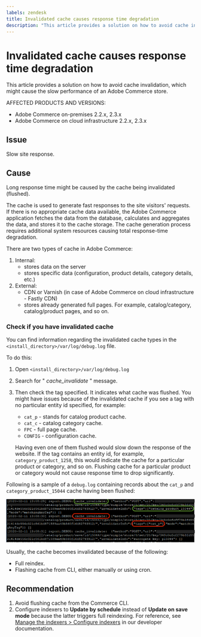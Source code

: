 ```yaml
---
labels: zendesk
title: Invalidated cache causes response time degradation
description: "This article provides a solution on how to avoid cache invalidation, which might cause the slow performance of an Adobe Commerce store."
---
```


# Invalidated cache causes response time degradation

This article provides a solution on how to avoid cache invalidation, which might cause the slow performance of an Adobe Commerce store.

AFFECTED PRODUCTS AND VERSIONS:

* Adobe Commerce on-premises 2.2.x, 2.3.x
* Adobe Commerce on cloud infrastructure 2.2.x, 2.3.x

## Issue

Slow site response.

## Cause

Long response time might be caused by the cache being invalidated (flushed).

The cache is used to generate fast responses to the site visitors' requests. If there is no appropriate cache data available, the Adobe Commerce application fetches the data from the database, calculates and aggregates the data, and stores it to the cache storage. The cache generation process requires additional system resources causing total response-time degradation.

There are two types of cache in Adobe Commerce:

1. Internal:
    * stores data on the server
    * stores specific data (configuration, product details, category details, etc.)
1. External:
    * CDN or Varnish (in case of Adobe Commerce on cloud infrastructure - Fastly CDN)
    * stores already generated full pages. For example, catalog/category, catalog/product pages, and so on.

### Check if you have invalidated cache

You can find information regarding the invalidated cache types in the `<install_directory>/var/log/debug.log` file.

To do this:

1. Open `<install_directory>/var/log/debug.log`
1. Search for " *cache\_invalidate* " message.
1. Then check the tag specified. It indicates what cache was flushed. You might have issues because of the invalidated cache if you see a tag with no particular entity id specified, for example:
    * `cat_p` - stands for catalog product cache.
    * `cat_c` - catalog category cache.
    * `FPC` - full page cache.
    * `CONFIG` - configuration cache.

    Having even one of them flushed would slow down the response of the website. If the tag contains an entity id, for example, `category_product_1258`, this would indicate the cache for a particular product or category, and so on. Flushing cache for a particular product or category would not cause response time to drop significantly.

Following is a sample of a `debug.log` containing records about the `cat_p` and `category_product_15044` cache having been flushed:

![sample of the debug.log content](assets/debug_log_sample.png)

Usually, the cache becomes invalidated because of the following:

* Full reindex.
* Flashing cache from CLI, either manually or using cron.

## Recommendation

1. Avoid flushing cache from the Commerce CLI.
1. Configure indexers to **Update by schedule** instead of **Update on save mode** because the latter triggers full reindexing. For reference, see [Manage the indexers > Configure indexers](https://devdocs.magento.com/guides/v2.3/config-guide/cli/config-cli-subcommands-index.html#configure-indexers) in our developer documentation.